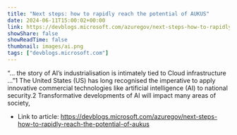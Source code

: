```yaml
---
title: "Next steps: how to rapidly reach the potential of AUKUS"
date: 2024-06-11T15:00:02+00:00
link: https://devblogs.microsoft.com/azuregov/next-steps-how-to-rapidly-reach-the-potential-of-aukus
showShare: false
showReadTime: false
thumbnail: images/ai.png
tags: ["devblogs.microsoft.com"]
---
```

“… the story of AI’s industrialisation is intimately tied to Cloud infrastructure …”1 The United States (US) has long recognised the imperative to apply innovative commercial technologies like artificial intelligence (AI) to national security.2 Transformative developments of AI will impact many areas of society,

- Link to article: https://devblogs.microsoft.com/azuregov/next-steps-how-to-rapidly-reach-the-potential-of-aukus